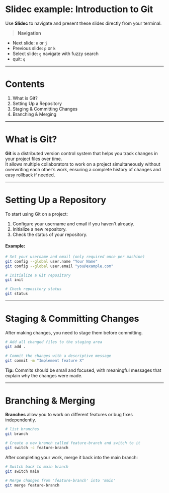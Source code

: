 # Slidec example: Introduction to **Git**

Use **Slidec** to navigate and present these slides directly from your terminal.

> **Navigation**

- Next slide: `n` or `j`
- Previous slide: `p` or `k`
- Select slide: `g` navigate with fuzzy search 
- quit: `q`

---
# Contents

1. What is Git?
2. Setting Up a Repository
3. Staging & Committing Changes
4. Branching & Merging

---
# What is Git?

**Git** is a distributed version control system that helps you track changes in your project files over time.  
It allows multiple collaborators to work on a project simultaneously without overwriting each other’s work, ensuring a complete history of changes and easy rollback if needed.

---
# Setting Up a Repository

To start using Git on a project:

1. Configure your username and email if you haven't already.
2. Initialize a new repository.
3. Check the status of your repository.


#### Example:

```bash
# Set your username and email (only required once per machine)
git config --global user.name "Your Name"
git config --global user.email "you@example.com"

# Initialize a Git repository
git init

# Check repository status
git status
```

---
# Staging & Committing Changes

After making changes, you need to stage them before committing.

```bash
# Add all changed files to the staging area
git add .

# Commit the changes with a descriptive message
git commit -m "Implement feature X"
```

**Tip:** Commits should be small and focused, with meaningful messages that explain why the changes were made.

---
# Branching & Merging

**Branches** allow you to work on different features or bug fixes independently.

```bash
# list branches
git branch

# Create a new branch called feature-branch and switch to it
git switch -c feature-branch
```

After completing your work, merge it back into the main branch:

```bash
# Switch back to main branch
git switch main

# Merge changes from 'feature-branch' into 'main'
git merge feature-branch
```
